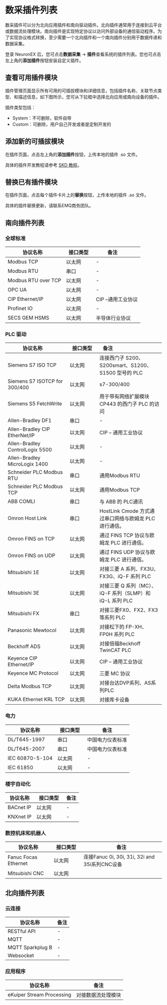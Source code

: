 # 数采插件列表

数采插件可以分为北向应用插件和南向驱动插件。北向插件通常用于连接到云平台或数据流处理模块。南向插件是实现特定协议以访问外部设备的通信驱动程序。为了实现协议格式转换，至少需要一个北向插件和一个南向插件分别用于数据传递和数据采集。

登录 NeuronEX 后，您可点击**数据采集** -> **插件**查看系统的插件列表。您也可点击左上角的**添加插件**按钮安装自定义插件。

## 查看可用插件模块

插件管理页面显示所有可用的可插拔模块和详细信息，包括插件名称、关联节点类型、和描述信息，如下图所示，您可从下拉框中选择北向应用或南向设备的插件。

插件类型包括：

* System：不可删除，软件自带
* Custom：可删除，用户自己开发或者是定制开发的

## 添加新的可插拔模块

在插件页面，点击左上角的**添加插件**按钮，上传本地的插件 .so 文件。

具体的插件开发教程请参考 [SKD 教程](https://neugates.io/docs/zh/latest/dev-guide/sdk-tutorial/sdk-tutorial.html)。

## 替换已有插件模块

在插件页面，点击每个插件卡片上的**替换**按钮，上传本地的插件 .so 文件。

具体的插件替换更新，请联系EMQ商务团队。

## 南向插件列表

### 全球标准

| <div style="width:120pt">协议名称</div>                 | <div style="width:60pt">接口类型</div> | <div style="width:80pt">备注</div> |
| ------------------------------------------------------------ |  ------------ | -------------------------------- |
| Modbus TCP              | 以太网  |  - |
| Modbus RTU              | 串口    |  - |
| Modbus RTU over TCP     | 以太网  |  - |
| OPC UA                  | 以太网  |  - |
| CIP Ethernet/IP         | 以太网  |  CIP –通用工业协议 |
| Profinet IO             | 以太网  |  - |
| SECS GEM HSMS         | 以太网  |  半导体行业协议 |

### PLC 驱动

| <div style="width:120pt">协议名称</div>    | <div style="width:60pt">接口类型</div> | <div style="width:40pt">备注</div> |
| ------------------------------------------------------------ | ------ | ---- |
| Siemens S7 ISO TCP                                          | 以太网    | 连接西门子 S200、S200smart、S1200、S1500 型号的 PLC |
| Siemens S7 ISOTCP for 300/400 | 以太网  | s7-300/400 |
| Siemens S5 FetchWrite | 以太网  | 用于带有网络扩展模块 CP443 的西门子 PLC 的访问 |
| Allen-Bradley DF1          | 串口  |  - |
| Allen-Bradley CIP EtherNet/IP                       | 以太网    |  CIP – 通用工业协议 |
| Allen-Bradley ControlLogix 5500                              | 以太网   | - |
| Allen-Bradley MicroLogix 1400                             | 以太网     | - |
| Schneider PLC Modbus RTU                                     | 串口    | 通用Modbus RTU |
| Schneider PLC Modbus TCP                                     | 以太网  |  通用Modbus TCP |
| ABB COMLI                                        | 串口    |  与 ABB 的 PLC通讯 |
| Omron Host Link                                              | 串口    |   HostLink Cmode 方式通过串口网络与欧姆龙 PLC 进行通信。 |
| Omron FINS on TCP                                            | 以太网  |  通过 FINS TCP 协议与欧姆龙 PLC 进行通信。 |
| Omron FINS on UDP                                            | 以太网  | 通过 FINS UDP 协议与欧姆龙 PLC 进行通信。 |
| Mitsubishi 1E           | 以太网  |  对接三菱 A 系列、FX3U、FX3G、iQ-F 系列 PLC |
| Mitsubishi 3E           | 以太网  |  对接三菱 Q 系列（MC）、iQ-F 系列（SLMP）和 iQ-L 系列 PLC |
| Mitsubishi FX           | 串口    |  对接三菱FX0、FX2、FX3 等系列 PLC |
| Panasonic Mewtocol      | 以太网    |  对接松下的 FP-XH、FP0H 系列 PLC |
| Beckhoff ADS            | 以太网  |  对接倍福Beckhoff TwinCAT PLC |
| Keyence CIP Ethernet/IP                                      | 以太网  |  CIP – 通用工业协议 |
| Keyence MC Protocol                                          | 以太网  |  三菱 MC 协议 |
| Delta Modbus TCP                             | 以太网    |  对接台达DVP系列、AS系列PLC |
| KUKA Ethernet KRL TCP                        | 以太网    |  对接库卡设备 |


### 电力

| 协议名称             |   <div style="width:60pt">接口类型</div>  |  备注     |
| ------------------- | ------ |  ---------- |
| DL/T645-1997          | 串口    | 中国电力仪表标准  |
| DL/T645-2007          | 串口    | 中国电力仪表标准  |
| IEC 60870-5-104     | 以太网    | - |
| IEC 61850           | 以太网    | - |

### 楼宇自动化

| 协议名称        |  <div style="width:60pt">接口类型</div>    | 备注      | 
| -------------- | ------- | ---------- | 
| BACnet IP      | 以太网  | -        | 
| KNXnet IP      | 以太网  | -        | 

### 数控机床和机器人

| 协议名称       |  <div style="width:60pt">接口类型</div>        | 备注      |
| ------------- | ------- | ----- | 
|  Fanuc Focas Ethernet  | 以太网    |    连接Fanuc 0i, 30i, 31i, 32i and 35i系列CNC设备        |
| Mitsubishi CNC    | 以太网    |       | 连接M70、M80、M700、M800、E70等系列CNC设备 |

## 北向插件列表

### 云连接

| 协议名称                                 | 备注                                 | 
| --------------------------------------- | ----------------------------------- | 
| RESTful API            | -  |
| MQTT                   | -  | 
| MQTT Sparkplug B       | -  | 
| Websocket              | -  | 

### 应用程序

| 协议名称                                 | 备注              | 
| --------------------------------------- | --------------   |
| eKuiper Stream Processing               | 对接数据流处理模块  |

